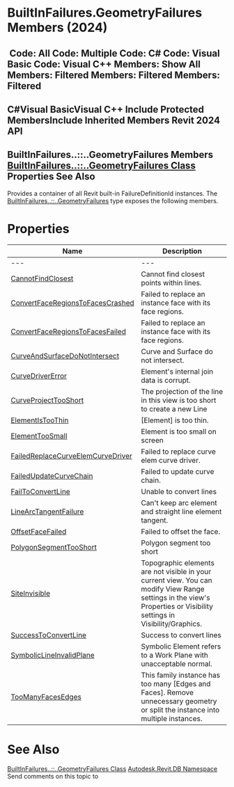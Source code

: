 # BuiltInFailures.GeometryFailures Members (2024)

﻿
 Code: All Code: Multiple Code: C# Code: Visual Basic Code: Visual C++  Members: Show All Members: Filtered Members: Filtered Members: Filtered   
---  
C#Visual BasicVisual C++
Include Protected MembersInclude Inherited Members
Revit 2024 API  
---  
BuiltInFailures..::..GeometryFailures Members  
[BuiltInFailures..::..GeometryFailures Class](6c30543b-4a09-53d0-0867-a2c2c49a4e57.md "BuiltInFailures.GeometryFailures Class") Properties See Also  
---  
Provides a container of all Revit built-in FailureDefinitionId instances.
The [BuiltInFailures..::..GeometryFailures](6c30543b-4a09-53d0-0867-a2c2c49a4e57.md "BuiltInFailures.GeometryFailures Class") type exposes the following members.
# Properties
| Name | Description |
| --- | --- |
| --- | --- | --- |
| [CannotFindClosest](e33fb0df-f554-70f5-26fc-083cbf0a9ac9.md "CannotFindClosest Property") | Cannot find closest points within lines. |
| [ConvertFaceRegionsToFacesCrashed](3b7b6087-d17b-c916-4896-94254dab08c7.md "ConvertFaceRegionsToFacesCrashed Property") | Failed to replace an instance face with its face regions. |
| [ConvertFaceRegionsToFacesFailed](93048872-1c51-8a60-980d-bff758730c31.md "ConvertFaceRegionsToFacesFailed Property") | Failed to replace an instance face with its face regions. |
| [CurveAndSurfaceDoNotIntersect](8d255986-7011-f17b-286f-aa9c65ed755b.md "CurveAndSurfaceDoNotIntersect Property") | Curve and Surface do not intersect. |
| [CurveDriverError](3fd184e1-591b-20ec-50bf-177938d7f425.md "CurveDriverError Property") | Element's internal join data is corrupt. |
| [CurveProjectTooShort](28142d0a-1375-4f31-083a-74c37ac58ee4.md "CurveProjectTooShort Property") | The projection of the line in this view is too short to create a new Line |
| [ElementIsTooThin](ceb344aa-9d3c-021e-bb59-71c505c47682.md "ElementIsTooThin Property") | [Element] is too thin. |
| [ElementTooSmall](10ab779d-0fff-da93-0d47-9cbd8d215925.md "ElementTooSmall Property") | Element is too small on screen |
| [FailedReplaceCurveElemCurveDriver](a359c7cd-9195-f77d-27a6-b1deeabb366e.md "FailedReplaceCurveElemCurveDriver Property") | Failed to replace curve elem curve driver. |
| [FailedUpdateCurveChain](00eff26a-414c-e0f0-4849-c815a733d0af.md "FailedUpdateCurveChain Property") | Failed to update curve chain. |
| [FailToConvertLine](e857c78f-1b86-08f9-17d9-4b24e1b1dc27.md "FailToConvertLine Property") | Unable to convert lines |
| [LineArcTangentFailure](ae24131b-cefa-6071-a52c-b88148deaf01.md "LineArcTangentFailure Property") | Can't keep arc element and straight line element tangent. |
| [OffsetFaceFailed](a20856c7-3554-849f-433f-4fbec83e4446.md "OffsetFaceFailed Property") | Failed to offset the face. |
| [PolygonSegmentTooShort](68ac67c4-ed50-e442-0ea1-9e04a98d1266.md "PolygonSegmentTooShort Property") | Polygon segment too short |
| [SiteInvisible](6c8f53e0-d0e4-2932-0a40-03b1b751100f.md "SiteInvisible Property") | Topographic elements are not visible in your current view. You can modify View Range settings in the view's Properties or Visibility settings in Visibility/Graphics. |
| [SuccessToConvertLine](1a92dabe-8532-07af-377d-f894ce9993bd.md "SuccessToConvertLine Property") | Success to convert lines |
| [SymbolicLineInvalidPlane](1f313dd1-85e1-68ba-7345-f4bfaad2ee01.md "SymbolicLineInvalidPlane Property") | Symbolic Element refers to a Work Plane with unacceptable normal. |
| [TooManyFacesEdges](36329a50-eb36-e4aa-88f3-f32c36a39725.md "TooManyFacesEdges Property") | This family instance has too many [Edges and Faces]. Remove unnecessary geometry or split the instance into multiple instances. |

# See Also
[BuiltInFailures..::..GeometryFailures Class](6c30543b-4a09-53d0-0867-a2c2c49a4e57.md "BuiltInFailures.GeometryFailures Class")
[Autodesk.Revit.DB Namespace](87546ba7-461b-c646-cbb1-2cb8f5bff8b2.md "Autodesk.Revit.DB Namespace")
Send comments on this topic to 